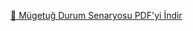 [📄 Mügetuğ Durum Senaryosu PDF'yi İndir](https://github.com/aygulanavatan/Click-Buy/raw/main/m%C3%BCgetug%20durum%20senaryosu.pdf)


